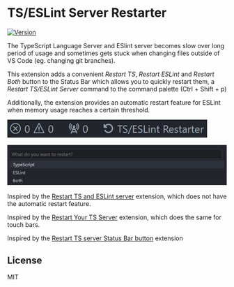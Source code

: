 # TS/ESLint Server Restarter

[![Version](https://img.shields.io/visual-studio-marketplace/v/kokororin.ts-eslint-restarter)](https://marketplace.visualstudio.com/items?itemName=kokororin.ts-eslint-restarter)

The TypeScript Language Server and ESlint server becomes slow over long period of usage and sometimes gets stuck when changing files outside of VS Code (eg. changing git branches).

This extension adds a convenient _Restart TS_, _Restart ESLint_ and _Restart Both_ button to the Status Bar which allows you to quickly restart them, a _Restart TS/ESLint Server_ command to the command palette (Ctrl + Shift + p)

Additionally, the extension provides an automatic restart feature for ESLint when memory usage reaches a certain threshold.

![Button preview](images/buttons.png)

![Command Palette preview](images/commandPalette.png)

Inspired by the [Restart TS and ESLint server](https://github.com/acoreyj/vscode-restart-ts-eslint) extension, which does not have the automatic restart feature.

Inspired by the [Restart Your TS Server](https://github.com/HearTao/restart-your-ts-server) extension, which does the same for touch bars.

Inspired by the [Restart TS server Status Bar button](https://github.com/qcz/vscode-restart-ts-server-button) extension

## License

MIT
